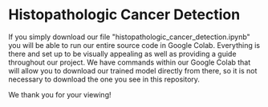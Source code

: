 # Histopathologic Cancer Detection

If you simply download our file "histopathologic_cancer_detection.ipynb" you will be able to run our entire source code in Google Colab. Everything is there and set up to be visually appealing as well as providing a guide throughout our project. We have commands within our Google Colab that will allow you to download our trained model directly from there, so it is not necessary to download the one you see in this repository.

We thank you for your viewing!
